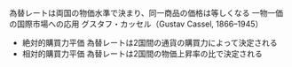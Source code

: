 為替レートは両国の物価水準で決まり、同一商品の価格は等しくなる
一物一価の国際市場への応用
グスタフ・カッセル（Gustav Cassel, 1866–1945）
- 絶対的購買力平価
    為替レートは2国間の通貨の購買力によって決定される
- 相対的購買力平価
    為替レートは2国間の物価上昇率の比で決定される